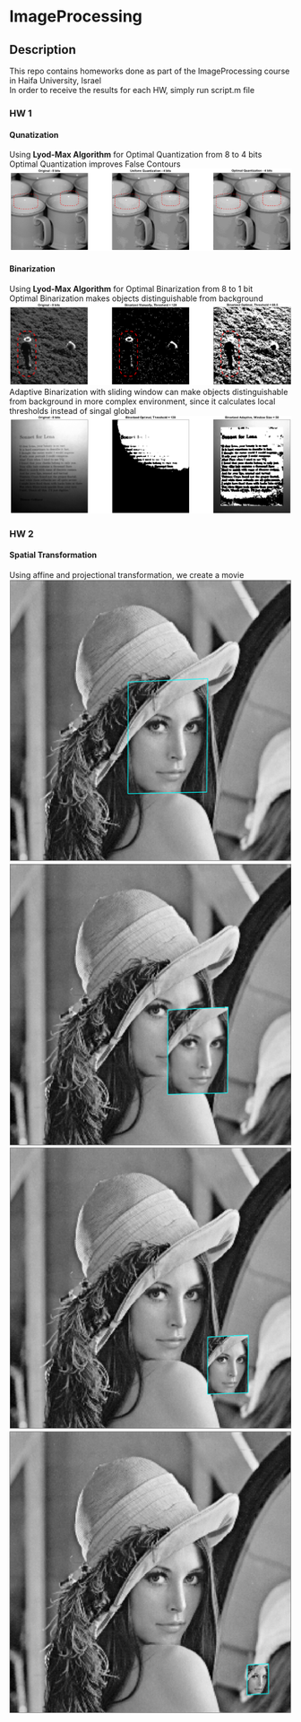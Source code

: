 # ImageProcessing
## Description
This repo contains homeworks done as part of the ImageProcessing course in Haifa University, Israel</br>
In order to receive the results for each HW, simply run script.m file

### HW 1
#### Qunatization
Using <b>Lyod-Max Algorithm</b> for Optimal Quantization from 8 to 4 bits</br>
Optimal Quantization improves False Contours
![alt text](HW_1/Results/Section_A.png)
#### Binarization
Using <b>Lyod-Max Algorithm</b> for Optimal Binarization from 8 to 1 bit</br>
Optimal Binarization makes objects distinguishable from background
![alt text](HW_1/Results/Section_B.png)
Adaptive Binarization with sliding window can make objects distinguishable from background in more complex environment, since it calculates local thresholds instead of singal global
![alt text](HW_1/Results/Section_C.png)
### HW 2
#### Spatial Transformation
Using affine and projectional transformation, we create a movie
![alt text](HW_2/Results/1.png)
![alt text](HW_2/Results/2.png)
![alt text](HW_2/Results/3.png)
![alt text](HW_2/Results/4.png)
